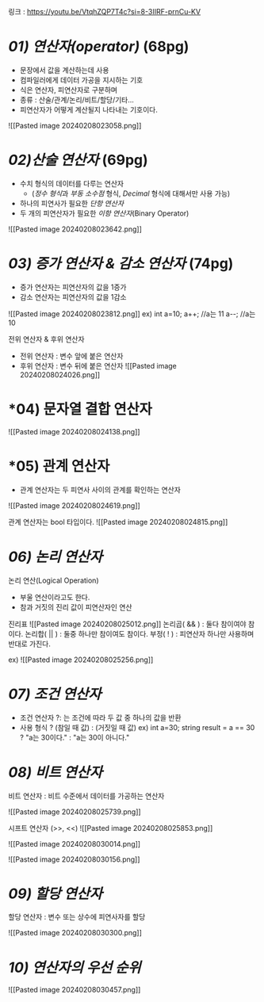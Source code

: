링크 : https://youtu.be/VtqhZQP7T4c?si=8-3IIRF-prnCu-KV

# *01) 연산자(operator)* (68pg)
- 문장에서 값을 계산하는데 사용
- 컴파일러에게 데이터 가공을 지시하는 기호
- 식은 연산자, 피연산자로 구분하며
- 종류 : 산술/관계/논리/비트/할당/기타...
- 피연산자가 어떻게 계산될지 나타내는 기호이다.

![[Pasted image 20240208023058.png]]


# *02)산술 연산자* (69pg)
- 수치 형식의 데이터를 다루는 연산자
	- (*정수 형식*과 *부동 소수점* 형식, *Decimal* 형식에 대해서만 사용 가능)
- 하나의 피연사가 필요한 *단항 연산자*
- 두 개의 피연산자가 필요한 *이항 연산자*(Binary Operator)

![[Pasted image 20240208023642.png]]


# *03) 증가 연산자 & 감소 연산자* (74pg)
- 증가 연산자는 피연산자의 값을 1증가
- 감소 연산자는 피연산자의 값을 1감소

![[Pasted image 20240208023812.png]]
ex) 
int a=10;
a++; //a는 11
a--; //a는 10

전위 연산자 & 후위 연산자
- 전위 연산자 : 변수 앞에 붙은 연산자
- 후위 연산자 : 변수 뒤에 붙은 연산자
![[Pasted image 20240208024026.png]]


# *04) 문자열 결합 연산자
![[Pasted image 20240208024138.png]]


# *05) 관계 연산자
- 관계 연산자는 두 피연사 사이의 관계를 확인하는 연산자

![[Pasted image 20240208024619.png]]

관계 연산자는 bool 타입이다.
![[Pasted image 20240208024815.png]]


# *06) 논리 연산자*
논리 연산(Logical Operation)
- 부울 연산이라고도 한다.
- 참과 거짓의 진리 값이 피연산자인 연산

진리표
![[Pasted image 20240208025012.png]]
논리곱( && ) : 둘다 참이여야 참이다.
논리합( || ) : 둘중 하나만 참이여도 참이다.
부정( ! ) : 피연산자 하나만 사용하며 반대로 가진다.

ex)
![[Pasted image 20240208025256.png]]

# *07) 조건 연산자*

- 조건 연산자 ?: 는 조건에 따라 두 값 중 하나의 값을 반환
- 사용 형식 ? (참일 때 값) : (거짓일 때 값)
ex)
int a=30;
string result = a == 30 ? "a는 30이다." : "a는 30이 아니다."


# *08) 비트 연산자*
비트 연산자 : 비트 수준에서 데이터를 가공하는 연산자

![[Pasted image 20240208025739.png]]


시프트 연산자 (>>, <<)
![[Pasted image 20240208025853.png]]

![[Pasted image 20240208030014.png]]

![[Pasted image 20240208030156.png]]



# *09) 할당 연산자*
할당 연산자 : 변수 또는 상수에 피연사자를 할당

![[Pasted image 20240208030300.png]]



# *10) 연산자의 우선 순위*

![[Pasted image 20240208030457.png]]
